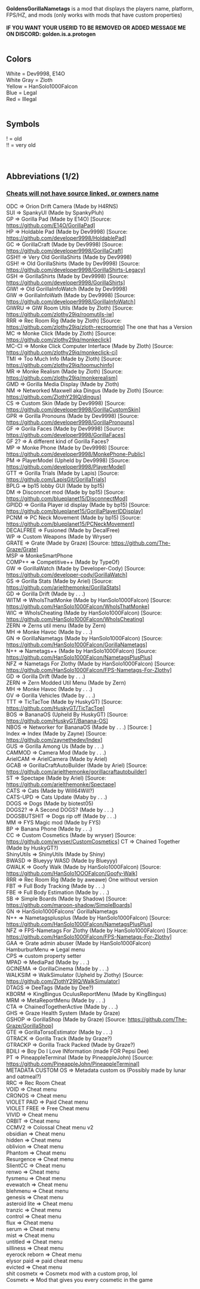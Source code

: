 **GoldensGorillaNametags** is a mod that displays the players name, platform, FPS/HZ, and mods (only works with mods that have custom properties)<br>
<br>
**IF YOU WANT YOUR USERID TO BE REMOVED OR ADDED MESSAGE ME ON DISCORD: golden.is.a.protogen**
<br>
<br>
## Colors<br>
White = Dev9998, E14O<br>
White Gray = Zloth<br>
Yellow = HanSolo1000Falcon<br>
Blue = Legal<br>
Red = Illegal<br>
<br>
## Symbols<br>
! = old<br>
!! = very old<br>
<br>
<br>
## Abbreviations (1/2)<br>
### <ins>**Cheats will not have source linked, or owners name**</ins><br>
ODC           => Orion Drift Camera (Made by H4RNS)<br>
SUI           => SpankyUI (Made by SpankyPluh)<br>
GP            => Gorilla Pad (Made by E14O) [Source: https://github.com/E14O/GorillaPad]<br>
HP            => Holdable Pad (Made by Dev9998) [Source: https://github.com/developer9998/HoldablePad]<br>
GC            => GorillaCraft (Made by Dev9998) [Source: https://github.com/developer9998/GorillaCraft]<br>
GSH!!         => Very Old GorillaShirts (Made by Dev9998)<br>
GSH!          => Old GorillaShirts (Made by Dev9998) [Source: https://github.com/developer9998/GorillaShirts-Legacy]<br>
GSH           => GorillaShirts (Made by Dev9998) [Source: https://github.com/developer9998/GorillaShirts]<br>
GIW!          => Old GorillaInfoWatch (Made by Dev9998)<br>
GIW           => GorillaInfoWath (Made by Dev9998) [Source: https://github.com/developer9998/GorillaInfoWatch]<br>
GIWRU         => GIW Room Utils (Made by Zloth) [Source: https://github.com/zlothy29iq/roomutils-iw]<br>
RRR           => Rec Room Rig (Made by Zloth) [Source: https://github.com/zlothy29iq/zloth-recroomrig] The one that has a Version<br>
MC            => Monke Click (Made by Zloth) [Source: https://github.com/zlothy29iq/monkeclick]<br>
MC-CI         => Monke Click Computer Interface (Made by Zloth) [Source: https://github.com/zlothy29iq/monkeclick-ci]<br>
TMI           => Too Much Info (Made by Zloth) [Source: https://github.com/zlothy29iq/toomuchinfo]<br>
MR            => Monke Realism (Made by Zloth) [Source: https://github.com/zlothy29iq/monkerealism]<br>
GMD           => Gorilla Media Display (Made by Zloth)<br>
NM            => Networked Maxwell aka Dingus (Made by Zloth) [Source: https://github.com/ZlothY29IQ/dingus]<br>
CS            => Custom Skin (Made by Dev9998) [Source: https://github.com/developer9998/GorillaCustomSkin]<br>
GPR           => Gorilla Pronouns (Made by Dev9998) [Source: https://github.com/developer9998/GorillaPronouns]<br>
GF            => Gorila Faces (Made by Dev9998) [Source: https://github.com/developer9998/GorillaFaces]<br>
GF 2?         => A different kind of Gorilla Faces?<br>
MP            => Monke Phone (Made by Dev9998) [Source: https://github.com/developer9998/MonkePhone-Public]<br>
PM            => PlayerModel (Upheld by Dev9998) [Source: https://github.com/developer9998/PlayerModel]<br>
GTT           => Gorilla Trials (Made by Lapis) [Source: https://github.com/LapisGit/GorillaTrials]<br>
BPLG          => bp15 lobby GUI (Made by bp15)<br>
DM            => Disconncet mod (Made by bp15) [Source: https://github.com/blueplanet15/DisconnectMod]<br>
GPIDD         => Gorilla Player id display (Made by bp15) [Source: https://github.com/blueplanet15/GorillaPlayerIDDisplay]<br>
PCNM          => PC Neck Movement (Made by bp15) [Source: https://github.com/blueplanet15/PCNeckMovement]<br>
DECALFREE     => Fusioned (Made by DecalFree)<br>
WP            => Custom Weapons (Made by Wryser)<br>
GRATE         => Grate (Made by Graze) [Source: https://github.com/The-Graze/Grate]<br>
MSP           => MonkeSmartPhone<br>
COMP++        => Competitive++ (Made by TypeOf)<br>
GW            => GorillaWatch (Made by Developer-Cody) [Source: https://github.com/developer-cody/GorillaWatch]<br>
GS            => Gorilla Stats (Made by Ariel) [Source: https://github.com/arielthemonke/GorillaStats]<br>
GD            => Gorilla Drift (Made by . . .)<br>
WITM          => WhoIsThatMonke (Made by HanSolo1000Falcon) [Source: https://github.com/HanSolo1000Falcon/WhoIsThatMonke]<br>
WIC           => WhoIsCheating (Made by HanSolo1000Falcon) [Source: https://github.com/HanSolo1000Falcon/WhoIsCheating]<br>
ZERN          => Zerns util menu (Made by Zern)<br>
MH            => Monke Havoc (Made by . . .)<br>
GN            => GorillaNametags (Made by HanSolo1000Falcon) [Source: https://github.com/HanSolo1000Falcon/GorillaNametags]<br>
N++           => Nametags++ (Made by HanSolo1000Falcon) [Source: https://github.com/HanSolo1000Falcon/NametagsPlusPlus]<br>
NFZ           => Nametags For Zlothy (Made by HanSolo1000Falcon) [Source: https://github.com/HanSolo1000Falcon/FPS-Nametags-For-Zlothy]<br>
GD            => Gorilla Drift (Made by . . .)<br>
ZERN          => Zern Modded Util Menu (Made by Zern)<br>
MH            => Monke Havoc (Made by . . .)<br>
GV            => Gorilla Vehicles (Made by . . .)<br>
TTT           => TicTacToe (Made by HuskyGT) [Source: https://github.com/HuskyGT/TicTacToe]<br>
BOS           => BananaOS (Upheld By HuskyGT) [Source: https://github.com/HuskyGT/Banana-OS]<br>
NBOS          => Networker for BananaOS (Made by . . .) [Source: ]<br>
Index         => Index (Made by Zayne) [Source: https://github.com/zaynethedev/Index]<br>
GUS           => Gorilla Among Us (Made by . . .)<br>
CAMMOD        => Camera Mod (Made by . . .)<br>
ArielCAM      => ArielCamera (Made by Ariel)<br>
GCAB          => GorillaCraftAutoBuilder (Made by Ariel) [Source: https://github.com/arielthemonke/gorillacraftautobuilder]<br>
ST            => Spectape (Made by Ariel) [Source: https://github.com/arielthemonke/Spectape]<br>
CATS          => Cats (Made by Will64Will?)<br>
CATS-UPD      => Cats Update (Maby by . . .)<br>
DOGS          => Dogs (Made by biotest05)<br>
DOGS2?        => A Second DOGS? (Made by . . .)<br>
DOGSBUTSHIT   => Dogs rip off (Made by . . .)<br>
MM            => FYS Magic mod (Made by FYS)<br>
BP            => Banana Phone (Made by . . .)<br>
CC            => Custom Cosmetics (Made by wryser) [Source: https://github.com/wryser/CustomCosmetics]
CT            => Chained Together (Made by HuskyGT?)<br>
ShinyUtils    => ShinyUtils (Made by Shiny)<br>
BWASD         => Blueyyy WASD (Made by Blueyyy)<br>
GWALK         => Goofy Walk (Made by HanSolo1000Falcon) [Source: https://github.com/HanSolo1OOOFalcon/Goofy-Walk]<br>
RRR           => Rec Room Rig (Made by aweawe) One without version<br>
FBT           => Full Body Tracking (Made by . . .)<br>
FBE           => Full Body Estimation (Made by . . .)<br>
SB            => Simple Boards (Made by Shadow) [Source: https://github.com/maroon-shadow/SimpleBoards]<br>
GN            => HanSolo1000Falcons' GorillaNametags<br>
N++           => Nametagsplusplus (Made by HanSolo1000Falcon) [Source: https://github.com/HanSolo1000Falcon/NametagsPlusPlus]<br>
NFZ           => FPS-Nametags For Zlothy (Made by HanSolo1000Falcon) [Source: https://github.com/HanSolo1000Falcon/FPS-Nametags-For-Zlothy]<br>
GAA           => Grate admin abuser (Made by HanSolo1000Falcon)<br>
HamburburMenu => Legal menu<br>
CPS           => custom property setter<br>
MPAD          => MediaPad (Made by . . .)<br>
GCINEMA       => GorillaCinema (Made by . . .)<br>
WALKSIM       => WalkSimulator (Upheld by Zlothy) [Source: https://github.com/ZlothY29IQ/WalkSimulator]<br>
DTAGS         => DeeTags (Made by Dee?)<br>
KBORM         => KingBingus OculusReportMenu (Made by KingBingus)<br>
MRM           => MetaReportMenu (Made by . . .)<br>
CTA           => ChainedTogetherActive (Made by . . .)<br>
GHS           => Graze Health System (Made by Graze)<br>
GSHOP         => GorillaShop (Made by Graze) [Source: https://github.com/The-Graze/GorillaShop]<br>
GTE           => GorillaTorsoEstimator (Made by . . .)<br>
GTRACK        => Gorilla Track (Made by Graze?)<br>
GTRACKP       => Gorilla Track Packed (Made by Graze?)<br>
BDILI         => Boy Do I Love INformation (made FOR Pepsi Dee)<br>
PT            => PineappleTerminal (Made by PineappleJohn) [Source: https://github.com/PineappleJohn/PineappleTerminal]<br>
METADATA CUSTOM OS => Metadata custom os (Possibly made by lunar and oatmeal?)<br>
RRC           => Rec Room Cheat<br>
VOID          => Cheat menu<br>
CRONOS        => Cheat menu<br>
VIOLET PAID   => Paid Cheat menu<br>
VIOLET FREE   => Free Cheat menu<br>
VIVID         => Cheat menu<br>
ORBIT         => Cheat menu<br>
CCMV2         => Colossal Cheat menu v2<br>
obsidian      => Cheat menu<br>
hidden        => Cheat menu<br>
oblivion      => Cheat menu<br>
Phantom       => Cheat menu<br>
Resurgence    => Cheat menu<br>
SlientCC      => Cheat menu<br>
renwo         => Cheat menu<br>
fysmenu       => Cheat menu<br>
evewatch      => Cheat menu<br>
blehmenu      => Cheat menu<br>
genesis       => Cheat menu<br>
asteroid lite => Cheat menu<br>
tranzic       => Cheat menu<br>
control       => Cheat menu<br>
flux          => Cheat menu<br>
serum         => Cheat menu<br>
mist          => Cheat menu<br>
untitled      => Cheat menu<br>
silliness     => Cheat menu<br>
eyerock reborn => Cheat menu<br>
elysor paid   => paid cheat menu<br>
evicted       => Cheat menu<br>
shit cosmetx  => Cosmetx mod with a custom prop, lol<br>
Cosmetx       => Mod that gives you every cosmetic in the game<br>
